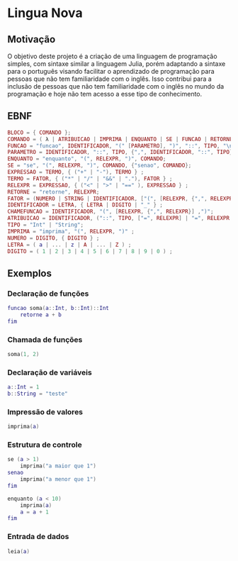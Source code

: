 # Lingua Nova

## Motivação

O objetivo deste projeto é a criação de uma linguagem de programação simples, com sintaxe similar a linguagem Julia, porém adaptando a sintaxe para o português visando facilitar o aprendizado de programação para pessoas que não tem familiaridade com o inglês. Isso contribui para a inclusão de pessoas que não tem familiaridade com o inglês no mundo da programação e hoje não tem acesso a esse tipo de conhecimento.

## EBNF

```lua
BLOCO = { COMANDO };
COMANDO = ( λ | ATRIBUICAO | IMPRIMA | ENQUANTO | SE | FUNCAO | RETORNE | CHAMEFUNCAO), "\n" ;
FUNCAO = "funcao", IDENTIFICADOR, "(" [PARAMETRO], ")", "::", TIPO, "\n", BLOCO, "fim";
PARAMETRO = IDENTIFICADOR, "::", TIPO, {",", IDENTIFICADOR, "::", TIPO};
ENQUANTO = "enquanto", "(", RELEXPR, ")", COMANDO;
SE = "se", "(", RELEXPR, ")", COMANDO, {"senao", COMANDO};
EXPRESSAO = TERMO, { ("+" | "-"), TERMO } ;
TERMO = FATOR, { ("*" | "/" | "&&" | "."), FATOR } ;
RELEXPR = EXPRESSAO, { ("<" | ">" | "==" ), EXPRESSAO } ;
RETORNE = "retorne", RELEXPR;
FATOR = (NUMERO | STRING | IDENTIFICADOR, ["(", [RELEXPR, {",", RELEXPR}] ,")"] | ("+" | "-" | "!"), FATOR) | "(", RELEXPR, ")" | ("leia", "(", ")");
IDENTIFICADOR = LETRA, { LETRA | DIGITO | "_" } ;
CHAMEFUNCAO = IDENTIFICADOR, "(", [RELEXPR, {",", RELEXPR}] ,")";
ATRIBUICAO = IDENTIFICADOR, ("::", TIPO, ["=", RELEXPR] | "=", RELEXPR );
TIPO = "Int" | "String";
IMPRIMA = "imprima", "(", RELEXPR, ")" ;
NUMERO = DIGITO, { DIGITO } ;
LETRA = ( a | ... | z | A | ... | Z ) ;
DIGITO = ( 1 | 2 | 3 | 4 | 5 | 6 | 7 | 8 | 9 | 0 ) ;

```

## Exemplos

### Declaração de funções

```lua
funcao soma(a::Int, b::Int)::Int
    retorne a + b
fim
```

### Chamada de funções

```lua
soma(1, 2)
```

### Declaração de variáveis

```lua
a::Int = 1
b::String = "teste"
```

### Impressão de valores

```lua
imprima(a)
```

### Estrutura de controle

```lua
se (a > 1)
    imprima("a maior que 1")
senao
    imprima("a menor que 1")
fim

enquanto (a < 10)
    imprima(a)
    a = a + 1
fim
```

### Entrada de dados

```lua
leia(a)
```
